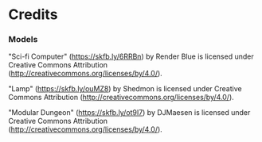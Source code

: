 # Credits

### Models

"Sci-fi Computer" (https://skfb.ly/6RRBn) by Render Blue is licensed under Creative Commons Attribution (http://creativecommons.org/licenses/by/4.0/).

"Lamp" (https://skfb.ly/ouMZ8) by Shedmon is licensed under Creative Commons Attribution (http://creativecommons.org/licenses/by/4.0/).

"Modular Dungeon" (https://skfb.ly/ot9I7) by DJMaesen is licensed under Creative Commons Attribution (http://creativecommons.org/licenses/by/4.0/).
